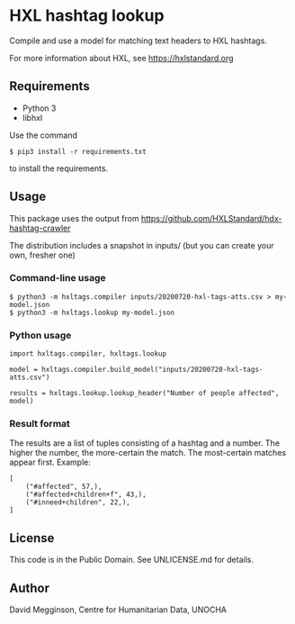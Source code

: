 HXL hashtag lookup
==================

Compile and use a model for matching text headers to HXL hashtags.

For more information about HXL, see https://hxlstandard.org

## Requirements

- Python 3
- libhxl

Use the command

    $ pip3 install -r requirements.txt
    
to install the requirements.

## Usage

This package uses the output from https://github.com/HXLStandard/hdx-hashtag-crawler

The distribution includes a snapshot in inputs/ (but you can create your own, fresher one)

### Command-line usage

    $ python3 -m hxltags.compiler inputs/20200720-hxl-tags-atts.csv > my-model.json
    $ python3 -m hxltags.lookup my-model.json
    
### Python usage

    import hxltags.compiler, hxltags.lookup
    
    model = hxltags.compiler.build_model("inputs/20200720-hxl-tags-atts.csv")
    
    results = hxltags.lookup.lookup_header("Number of people affected", model)
    
### Result format

The results are a list of tuples consisting of a hashtag and a number. The higher the number, the more-certain the match. The most-certain matches appear first. Example:

    [
        ("#affected", 57,),
        ("#affected+children+f", 43,),
        ("#inneed+children", 22,),
    ]

## License

This code is in the Public Domain. See UNLICENSE.md for details.

## Author

David Megginson, Centre for Humanitarian Data, UNOCHA
